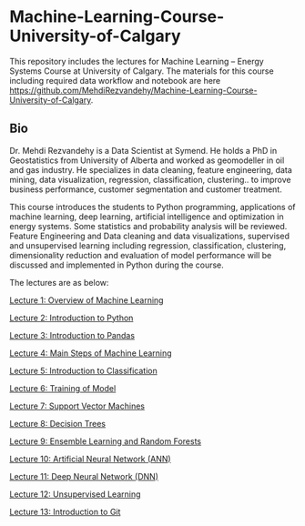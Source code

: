 # Machine-Learning-Course-University-of-Calgary

This repository includes the lectures for Machine Learning – Energy Systems Course at University of Calgary. The materials for this course including required data workflow and notebook are here https://github.com/MehdiRezvandehy/Machine-Learning-Course-University-of-Calgary. 

## Bio

Dr. Mehdi Rezvandehy is a Data Scientist at Symend. He holds a PhD in Geostatistics from University of Alberta and worked as geomodeller in oil and gas industry. He specializes in data cleaning, feature engineering, data mining, data visualization, regression, classification, clustering.. to improve business performance, customer segmentation and customer treatment.

This course introduces the students to Python programming, applications of machine learning, deep learning, artificial intelligence and optimization in energy systems. Some statistics and probability analysis will be reviewed. Feature Engineering and Data cleaning and data visualizations, supervised and unsupervised learning including regression, classification, clustering, dimensionality reduction and evaluation of model performance will be discussed and implemented in Python during the course.

The lectures are as below:

[Lecture 1: Overview of Machine Learning](https://github.com/MehdiRezvandehy/Machine-Learning-Course-University-of-Calgary/blob/master/Class01_Machine_Learning_Overview.ipynb)

[Lecture 2: Introduction to Python](https://github.com/MehdiRezvandehy/Machine-Learning-Course-University-of-Calgary/blob/master/Class02_Python_Lessons.ipynb)

[Lecture 3: Introduction to Pandas](https://github.com/MehdiRezvandehy/Machine-Learning-Course-University-of-Calgary/blob/master/Class03_Pandas_Lessons.ipynb)

[Lecture 4: Main Steps of Machine Learning](https://github.com/MehdiRezvandehy/Machine-Learning-Course-University-ofCalgary/blob/master/Class04_Machine_Learning_Main_Steps.ipynb)

[Lecture 5: Introduction to Classification](https://github.com/MehdiRezvandehy/Machine-Learning-Course-University-of-Calgary/blob/master/Class05_Classification.ipynb)

[Lecture 6: Training of Model](https://github.com/MehdiRezvandehy/Machine-Learning-Course-University-of-Calgary/blob/master/Class06_Model_Training.ipynb)

[Lecture 7: Support Vector Machines](https://github.com/MehdiRezvandehy/Machine-Learning-Course-University-of-Calgary/blob/master/Class07_Support_Vector_Machines.ipynb)

[Lecture 8: Decision Trees](https://github.com/MehdiRezvandehy/Machine-Learning-Course-University-of-Calgary/blob/master/Class08_Decision_Trees.ipynb)

[Lecture 9: Ensemble Learning and Random Forests](https://github.com/MehdiRezvandehy/Machine-Learning-Course-University-of-Calgary/blob/master/Class09_Ensamble_Random%20Forest.ipynb)

[Lecture 10: Artificial Neural Network (ANN)](https://github.com/MehdiRezvandehy/Machine-Learning-Course-University-of-Calgary/blob/master/Class10_Neural_Network.ipynb)

[Lecture 11: Deep Neural Network (DNN)](https://github.com/MehdiRezvandehy/Machine-Learning-Course-University-of-Calgary/blob/master/Class11_Deep%20Neural%20Network%20(Deep%20Learning).ipynb)

[Lecture 12: Unsupervised Learning](https://github.com/MehdiRezvandehy/Machine-Learning-Course-University-of-Calgary/blob/master/Class12_Unsupervised_Learning.ipynb)

[Lecture 13: Introduction to Git](https://github.com/MehdiRezvandehy/Machine-Learning-Course-University-of-Calgary/blob/master/Class13_Introduction_to_Git.ipynb)
